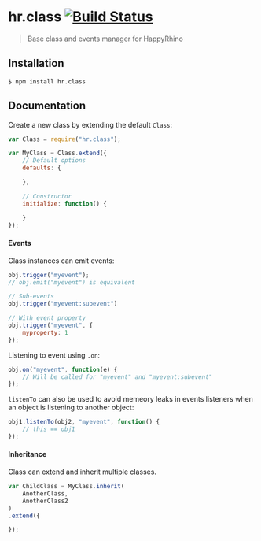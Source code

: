 hr.class [![Build Status](https://travis-ci.org/HappyRhino/hr.class.png?branch=master)](https://travis-ci.org/HappyRhino/hr.class)
=============================

> Base class and events manager for HappyRhino

## Installation

```
$ npm install hr.class
```

## Documentation

Create a new class by extending the default `Class`:

```js
var Class = require("hr.class");

var MyClass = Class.extend({
    // Default options
    defaults: {

    },

    // Constructor
    initialize: function() {

    }
});
```

#### Events

Class instances can emit events:

```js
obj.trigger("myevent");
// obj.emit("myevent") is equivalent

// Sub-events
obj.trigger("myevent:subevent")

// With event property
obj.trigger("myevent", {
    myproperty: 1
});
```

Listening to event using `.on`:

```js
obj.on("myevent", function(e) {
    // Will be called for "myevent" and "myevent:subevent"
});
```

`listenTo` can also be used to avoid memeory leaks in events listeners when an object is listening to another object:

```js
obj1.listenTo(obj2, "myevent", function() {
    // this == obj1
});
```

#### Inheritance

Class can extend and inherit multiple classes.

```js
var ChildClass = MyClass.inherit(
    AnotherClass,
    AnotherClass2
)
.extend({

});
```
